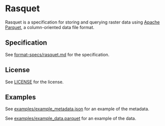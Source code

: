 # Rasquet

Rasquet is a specification for storing and querying raster data using [Apache Parquet](https://parquet.apache.org/), a column-oriented data file format.

## Specification

See [format-specs/rasquet.md](format-specs/rasquet.md) for the specification.

## License

See [LICENSE](LICENSE) for the license.

## Examples

See [examples/example_metadata.json](examples/example_metadata.json) for an example of the metadata.

See [examples/example_data.parquet](examples/example_data.parquet) for an example of the data.
